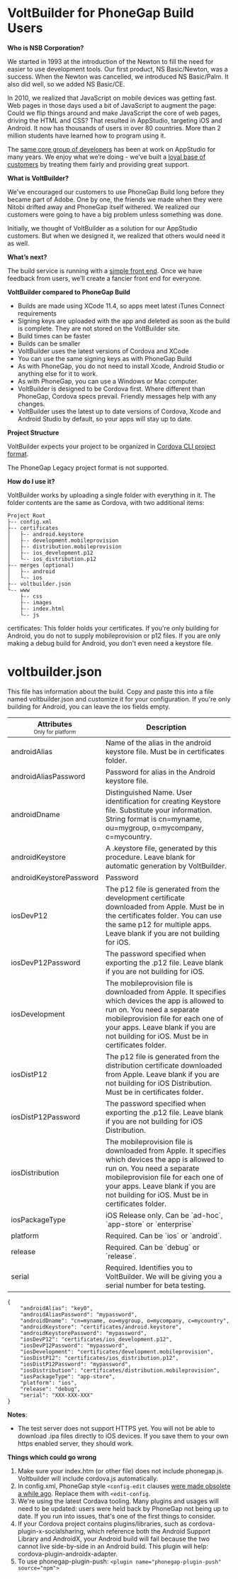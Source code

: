 # VoltBuilder for PhoneGap Build Users

**Who is NSB Corporation?**

We started in 1993 at the introduction of the Newton to fill the need for easier to use development tools. Our first product, NS Basic/Newton, was a success. When the Newton was cancelled, we introduced NS Basic/Palm. It also did well, so we added NS Basic/CE. 

In 2010, we realized that JavaScript on mobile devices was getting fast. Web pages in those days used a bit of JavaScript to augment the page: Could we flip things around and make JavaScript the core of web pages, driving the HTML and CSS? That resulted in AppStudio, targeting iOS and Android. It now has thousands of users in over 80 countries. More than 2 million students have learned how to program using it.

The [same core group of developers](https://www.nsbasic.com/app/team/) has been at work on AppStudio for many years. We enjoy what we’re doing - we’ve built a [loyal base of customers](https://www.nsbasic.com/app/kudos/) by treating them fairly and providing great support.

**What is VoltBuilder?**

We’ve encouraged our customers to use PhoneGap Build long before they became part of Adobe. One by one, the friends we made when they were Nitobi drifted away and PhoneGap itself withered. We realized our customers were going to have a big problem unless something was done.

Initially, we thought of VoltBuilder as a solution for our AppStudio customers. But when we designed it, we realized that others would need it as well.

**What’s next?**

The build service is running with a [simple front end](http://99.237.86.51:22894/upload/helper.html). Once we have feedback from users, we’ll create a fancier front end for everyone.

**VoltBuilder compared to PhoneGap Build**

*   Builds are made using XCode 11.4, so apps meet latest iTunes Connect requirements
*   Signing keys are uploaded with the app and deleted as soon as the build is complete. They are not stored on the VoltBuilder site.
*   Build times can be faster
*   Builds can be smaller
*   VoltBuilder uses the latest versions of Cordova and XCode
*   You can use the same signing keys as with PhoneGap Build
*   As with PhoneGap, you do not need to install Xcode, Android Studio or anything else for it to work.
*   As with PhoneGap, you can use a Windows or Mac computer.
*   VoltBuilder is designed to be Cordova first. Where different than PhoneGap, Cordova specs prevail. Friendly messages help with any changes.
*   VoltBuilder uses the latest up to date versions of Cordova, Xcode and Android Studio by default, so your apps will stay up to date.

**Project Structure**

VoltBuilder expects your project to be organized in [Cordova CLI project format](http://docs.phonegap.com/phonegap-build/getting-started/app-project-structure/#cli-project).

The PhoneGap Legacy project format is not supported.

**How do I use it?**

VoltBuilder works by uploading a single folder with everything in it. The folder contents are the same as Cordova, with two additional items:
```
Project Root
├-- config.xml
├-- certificates
│   ├-- android.keystore
│   ├-- development.mobileprovision
│   ├-- distribution.mobileprovision
│   ├-- ios_development.p12
│   └-- ios_distribution.p12
├-- merges (optional)
│   ├-- android
│   └-- ios
├-- voltbuilder.json
└-- www
    ├-- css
    ├-- images
    ├-- index.html
    └-- js
```

certificates: This folder holds your certificates. If you're only building for Android, you do not to supply mobileprovision or p12 files. If you are only making a debug build for Android, you don't even need a keystore file.

# voltbuilder.json
This file has information about the build. Copy and paste this into a file named voltbuilder.json and customize it for your configuration. If you're only building for Android, you can leave the ios fields empty.


<table>
<thead>
<tr>
<th>Attributes <br> <span style="font-size:12px; font-weight:normal;">Only for platform</span></th>
<th>Description</th>
</tr>
</thead>
<tr><td><t>androidAlias</th><td>Name of the alias in the android keystore file. Must be in certificates folder.</td></tr>
<tr><td><t>androidAliasPassword</th><td>Password for alias in the Android keystore file.</td></tr>
<tr><td><t>androidDname</th><td>Distinguished Name. User identification for creating Keystore file. Substitute your information. String format is cn=myname, ou=mygroup, o=mycompany, c=mycountry.</td></tr>
<tr><td><t>androidKeystore</th><td>A .keystore file, generated by this procedure. Leave blank for automatic generation by VoltBuilder.</td></tr>
<tr><td><t>androidKeystorePassword</th><td>Password</td></tr>
<tr><td><t>iosDevP12</th><td>The p12 file is generated from the development certificate downloaded from Apple. Must be in the certificates folder. You can use the same p12 for multiple apps. Leave blank if you are not building for iOS.</td></tr>
<tr><td><t>iosDevP12Password</th><td>The password specified when exporting the .p12 file. Leave blank if you are not building for iOS.</td></tr>
<tr><td><t>iosDevelopment</th><td>The mobileprovision file is downloaded from Apple. It specifies which devices the app is allowed to run on. You need a separate mobileprovision file for each one of your apps. Leave blank if you are not building for iOS. Must be in certificates folder.</td></tr>
<tr><td><t>iosDistP12</th><td>The p12 file is generated from the distribution certificate downloaded from Apple. Leave blank if you are not building for iOS Distribution. Must be in certificates folder.</td></tr>
<tr><td><t>iosDistP12Password</th><td>The password specified when exporting the .p12 file. Leave blank if you are not building for iOS Distribution.</td></tr>
<tr><td><t>iosDistribution</th><td>The mobileprovision file is downloaded from Apple. It specifies which devices the app is allowed to run on. You need a separate mobileprovision file for each one of your apps. Leave blank if you are not building for iOS. Must be in certificates folder.</td></tr>
<tr><td><t>iosPackageType</th><td>iOS Release only. Can be `ad-hoc`, `app-store` or `enterprise`</td></tr>
<tr><td><t>platform</th><td>Required. Can be `ios` or `android`.</td></tr>
<tr><td><t>release</th><td>Required. Can be `debug` or `release`.</td></tr>
<tr><td><t>serial</th><td>Required. Identifies you to VoltBuilder. We will be giving you a serial number for beta testing.</td></tr>
</td>
</table>

``` 
{
    "androidAlias": "key0",
    "androidAliasPassword": "mypassword",
    "androidDname": "cn=myname, ou=mygroup, o=mycompany, c=mycountry",
    "androidKeystore": "certificates/android.keystore",
    "androidKeystorePassword": "mypassword",
    "iosDevP12": "certificates/ios_development.p12",
    "iosDevP12Password": "mypassword",
    "iosDevelopment": "certificates/development.mobileprovision",
    "iosDistP12": "certificates/ios_distribution.p12",
    "iosDistP12Password": "mypassword",
    "iosDistribution": "certificates/distribution.mobileprovision",
    "iosPackageType": "app-store",
    "platform": "ios",
    "release": "debug",
    "serial": "XXX-XXX-XXX"
}
```

**Notes**:

*   The test server does not support HTTPS yet. You will not be able to download .ipa files directly to iOS devices. If you save them to your own https enabled server, they should work.

**Things which could go wrong**

1. Make sure your index.htm (or other file) does not include phonegap.js. Voltbuilder will include cordova.js automatically.
1. In config.xml, PhoneGap style `<config-edit` clauses [were made obsolete a while ago](http://docs.phonegap.com/phonegap-build/configuring/config-file-element/). Replace them with `<edit-config`.
1. We're using the latest Cordava tooling. Many plugins and usages will need to be updated: users were held back by PhoneGap not being up to date. If you run into issues, that's one of the first things to consider.
1. If your Cordova project contains plugins/libraries, such as cordova-plugin-x-socialsharing, which reference both the Android Support Library and AndroidX, your Android build will fail because the two cannot live side-by-side in an Android build. This plugin will help: cordova-plugin-androidx-adapter. 
1. To use phonegap-plugin-push: `<plugin name="phonegap-plugin-push" source="npm">`

